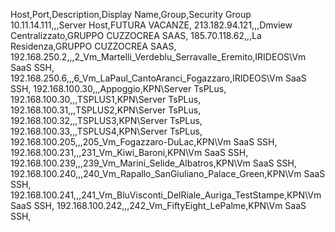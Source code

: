Host,Port,Description,Display Name,Group,Security Group
10.11.14.111,,,Server Host,FUTURA VACANZE,
213.182.94.121,,,Dmview Centralizzato,GRUPPO CUZZOCREA SAAS,
185.70.118.62,,,La Residenza,GRUPPO CUZZOCREA SAAS,
192.168.250.2,,,2_Vm_Martelli_Verdeblu_Serravalle_Eremito,IRIDEOS\Vm SaaS SSH,
192.168.250.6,,,6_Vm_LaPaul_CantoAranci_Fogazzaro,IRIDEOS\Vm SaaS SSH,
192.168.100.30,,,Appoggio,KPN\Server TsPLus,
192.168.100.30,,,TSPLUS1,KPN\Server TsPLus,
192.168.100.31,,,TSPLUS2,KPN\Server TsPLus,
192.168.100.32,,,TSPLUS3,KPN\Server TsPLus,
192.168.100.33,,,TSPLUS4,KPN\Server TsPLus,
192.168.100.205,,,205_Vm_Fogazzaro-DuLac,KPN\Vm SaaS SSH,
192.168.100.231,,,231_Vm_Kiwi_Baroni,KPN\Vm SaaS SSH,
192.168.100.239,,,239_Vm_Marini_Selide_Albatros,KPN\Vm SaaS SSH,
192.168.100.240,,,240_Vm_Rapallo_SanGiuliano_Palace_Green,KPN\Vm SaaS SSH,
192.168.100.241,,,241_Vm_BluVisconti_DelRiale_Auriga_TestStampe,KPN\Vm SaaS SSH,
192.168.100.242,,,242_Vm_FiftyEight_LePalme,KPN\Vm SaaS SSH,
